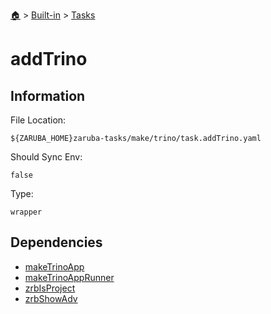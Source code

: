 <!--startTocHeader-->
[🏠](../../README.md) > [Built-in](../README.md) > [Tasks](README.md)
# addTrino
<!--endTocHeader-->


## Information

File Location:

    ${ZARUBA_HOME}zaruba-tasks/make/trino/task.addTrino.yaml

Should Sync Env:

    false

Type:

    wrapper


## Dependencies

- [makeTrinoApp](make-trino-app.md)
- [makeTrinoAppRunner](make-trino-app-runner.md)
- [zrbIsProject](zrb-is-project.md)
- [zrbShowAdv](zrb-show-adv.md)



<!--startTocSubtopic-->
<!--endTocSubtopic-->